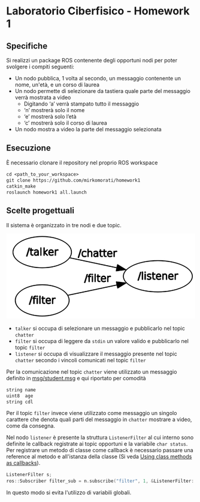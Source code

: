 # Laboratorio Ciberfisico - Homework 1
## Specifiche
Si realizzi un package ROS contenente degli opportuni nodi per poter svolgere i compiti seguenti:

- Un nodo pubblica, 1 volta al secondo, un messaggio contenente un nome, un'età, e un corso di laurea
- Un nodo permette di selezionare da tastiera quale parte del messaggio verrà mostrata a video
    + Digitando ‘a’ verrà stampato tutto il messaggio
    + ‘n’ mostrerà solo il nome
    + ‘e’ mostrerà solo l’età
    + ‘c’ mostrerà solo il corso di laurea
- Un nodo mostra a video la parte del messaggio selezionata

## Esecuzione
È necessario clonare il repository nel proprio ROS workspace

    cd <path_to_your_workspace>
    git clone https://github.com/mirkomorati/homework1
    catkin_make 
    roslaunch homework1 all.launch

## Scelte progettuali
Il sistema è organizzato in tre nodi e due topic.

![Grafico del sistema](img/nodes.png)

- `talker` si occupa di selezionare un messaggio e pubblicarlo nel topic `chatter` 
- `filter` si occupa di leggere da `stdin` un valore valido e pubblicarlo nel topic `filter`
- `listener` si occupa di visualizzare il messaggio presente nel topic `chatter` secondo i vincoli comunicati nel topic `filter`

Per la comunicazione nel topic `chatter` viene utilizzato un messaggio definito in [msg/student.msg](./msg/student.msg) e qui riportato per comodità
```
string name
uint8  age
string cdl
```

Per il topic `filter` invece viene utilizzato come messaggio un singolo carattere che denota quali parti del messaggio in `chatter` mostrare a video, come da consegna.

Nel nodo `listener` è presente la struttura `ListenerFilter` al cui interno sono definite le callback registrate ai topic opportuni e la variabile `char status`.
Per registrare un metodo di classe come callback è necessario passare una reference al metodo e all'istanza della classe (Si veda [Using class methods as callbacks](http://wiki.ros.org/roscpp_tutorials/Tutorials/UsingClassMethodsAsCallbacks)).
```cpp
ListenerFilter s;
ros::Subscriber filter_sub = n.subscribe("filter", 1, &ListenerFilter::changeStatusCallback, &s);
```

In questo modo si evita l'utilizzo di variabili globali.
